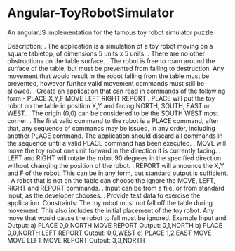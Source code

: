 # Angular-ToyRobotSimulator
An angularJS implementation for the famous toy robot simulator puzzle

Description:
. The application is a simulation of a toy robot moving on a square tabletop, of dimensions 5 units x 5 units.
. There are no other obstructions on the table surface.
. The robot is free to roam around the surface of the table, but must be prevented from falling to destruction. Any movement
that would result in the robot falling from the table must be prevented, however further valid movement commands must still
be allowed.
. Create an application that can read in commands of the following form -
PLACE X,Y,F
MOVE
LEFT
RIGHT
REPORT
. PLACE will put the toy robot on the table in position X,Y and facing NORTH, SOUTH, EAST or WEST.
. The origin (0,0) can be considered to be the SOUTH WEST most corner.
. The first valid command to the robot is a PLACE command, after that, any sequence of commands may be issued, in any order, including another PLACE command. The application should discard all commands in the sequence until a valid PLACE command has been executed.
. MOVE will move the toy robot one unit forward in the direction it is currently facing.
. LEFT and RIGHT will rotate the robot 90 degrees in the specified direction without changing the position of the robot.
. REPORT will announce the X,Y and F of the robot. This can be in any form, but standard output is sufficient.
. A robot that is not on the table can choose the ignore the MOVE, LEFT, RIGHT and REPORT commands.
. Input can be from a file, or from standard input, as the developer chooses.
. Provide test data to exercise the application.
Constraints:
The toy robot must not fall off the table during movement. This also includes the initial placement of the toy robot.
Any move that would cause the robot to fall must be ignored. Example Input and Output:
a)
PLACE 0,0,NORTH
MOVE
REPORT
Output: 0,1,NORTH
b)
PLACE 0,0,NORTH LEFT
REPORT
Output: 0,0,WEST
c)
PLACE 1,2,EAST MOVE
MOVE
LEFT
MOVE
REPORT
Output: 3,3,NORTH
